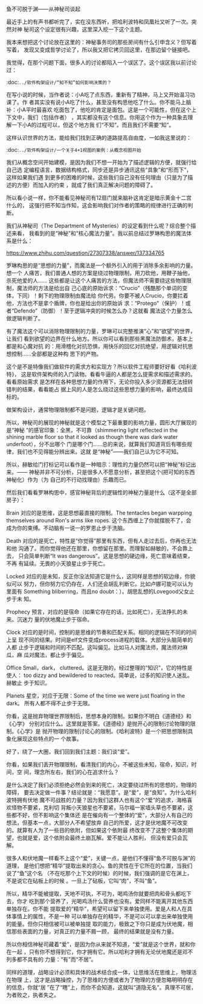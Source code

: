 鱼不可脱于渊——从神秘司谈起

最近手上的有声书都听完了，实在没东西听，把哈利波特和凤凰社又听了一次。突然对神
秘司这个设定很有兴趣，这里深入挖一下这个主题。

我本来想把这个讨论放在这里的：神秘事务司的那些房间有什么引申含义？但写着写着，
发现又变成哲学讨论了，所以我又把它拷贝回这里，在那边留个链接吧。

我觉得，在那个问题下面，很多人的讨论都陷入一个误区了。这个误区我以前讨论过：

  :doc:`../软件构架设计/“知不知”如何影响决策的？`

在写小说的时候，当作者说：小A吃了点东西，重新有了精神，马上又开始温习功课了。作
者其实没有说小A吃了什么，甚至没有构思他吃了什么。你不能马上脑补：小A平时最喜欢
吃面包了，他吃的肯定是面包。这是一个可能性，但在这个上下文中，我们（包括作者）
，其实都没有这个信息。你用这个作为一种具象去理解一下小A的过程可以，但这个地方我
们“不知”。而且我们不需要“知”。

这样认识世界的方法，能给我们找到正确的道路提高自由度，一如我这里说的：

  :doc:`../软件构架设计/一个关于4+1视图的案例：从概念视图开始`

我们从概念空间开始建模，是因为我们不想一开始为了描述逻辑的方便，就强行给自己选
定编程语言，数据结构格式，同步还是异步通讯这些“具象”和“形而下”，这样如果我们遇
到更多的困难的时候，这些我们自己没有任何理由（只是为了描述的方便）而加入的约束
，就成了我们真正解决问题的障碍了。

所以看小说一样，你不能看见神秘司有12扇门就来脑补这肯定是暗示黄金十二宫什么的，
这强行把不知当作知，这会影响我们对作者的策略的规律进行正确的判断。

我们从神秘司（The Department of Mysteries）的设定看到什么呢？综合整个描述来看，
我看到的是“神秘”和“核心魔法力量”。我以前总结过罗琳构思的魔法体系是什么：

  https://www.zhihu.com/question/27307338/answer/137334765

罗琳构思的是“思想的力量”，而魔法是一个额外引入的用于消除多余影响的力量。想一个
人痛苦，我们普通人想的方案是绕过物理限制，用刀砍他，用鞭子抽他，杀死他爱的人……
这些都是让这个人痛苦的方法，但魔法师不需要绕这些物理限制，魔法师的方法是给出自
己心底的原始诉求：“Crucio”（残酷那个单词的变体，下同）！剩下的物理限制由魔法给
你代劳。你要不被人Crucio，你要拦着他，方法也不是拿个盾牌，你也是给出你的原始诉
求：“Protego”（保护）！或者“Defendo”（防御）！至于逻辑冲突的时候怎么办？这就看
魔法这个力量怎么做逻辑判断了。

有了魔法这个可以消除物理限制的力量，罗琳可以完整推演“心”和“欲望”的世界，让我们
看到欲望的边界在什么地方。所以你可以看到那些黑魔法防御术，基本上都是和心魔对抗
的：用滑稽化对抗恐惧，用快乐的回忆对抗绝望，用逻辑对抗思想控制……全部都是这种构
思下的产物。

这个是不是特像我们做软件的需求方和实现方？所以软件工程师要好好看《哈利波特》，
这是软件架构师的入门读物。看看牛逼的人都是怎么提需求和描述需求的。看看原始需求
是怎样在各种思想力量的作用下，无论你投入多少资源都无法扭转错判的结果，看看能占
据上风的人是怎么绕过这些思想力量的影响，最终达成目标的。

做架构设计，通常物理限制都不是问题，逻辑才是关键问题。

所以，神秘司的展现的神秘就是这个模型之下最重要的影响力量，圆形大厅展现的是“神秘
”的感官印象：全黑，不可靠（shimmering light reflected in the shining marble
floor so that it looked as though there was dark water underfoot），分不出哪个
门是哪个门……总的来说，就算我们知道背后有哪些规律，我们也不见得能分辨出来。这就
是“神秘”——我们自己认为它不可知。

所以，赫敏给门打标记可以看作是一种暗示：理性的力量仍然可以把“神秘”标记出来。——
神秘并非不可分析，只是很多人不愿意分析，甚至把这个(把可知的东西神秘化）作为（为
自己的不行动找理由）乐趣而已。

然后我们看看罗琳构思中，感官神秘背后的逻辑性的神秘力量是什么（这不是全部房子）：

Brain
  对应的是思维，这是思想最直接的限制。The tentacles began warpping
  themselves around Ron's arms like ropes. 这个东西缠上了你就摆脱不了，会
  成为你的束缚。不动脑有一说一的罗恩止步于洗脑。

Death
  对应的是死亡，特性是“你觉得”那里有东西，但有人走过去后，你再也无法和他
  沟通了。而你觉得他还在那里，你想留在那里。而理智如赫敏的，不会靠上去，
  只会简单判断“It was dangerous”。这是思想的硬边缘，死亡意味着结束，不再
  有延续。无畏的小天狼星止步于死亡。

Locked
  对应的是未知，反正你没法知道它是什么，这同样是思想的软边缘，你貌似可以
  努力，但你努力它仍存在，人们还会胡乱判断它。比如卢娜可能可以认为里面有
  Something bliberring，而且no doubt：）。胡思乱想的Lovegood父女止步于未
  知。

Prophecy
  预言，对应的是宿命（如果它存在的话，比如死亡），无法挣扎的未来。沉迷力
  量的伏地魔止步于宿命。

Clock
  对应的是时间，控制的是思维的节奏和匹配关系。相同的逻辑在不同的时间上呈
  现不同的结果。时间是elf文件变成process进程的载体。大部分头脑简单的人都
  止步于逻辑和时间的不匹配。这叫偏见。比如马人对魔法师，魔法师对麻瓜，麻
  瓜对魔法，都止步于偏见。

Office
  Small，dark， cluttered。这是无限的，经过整理的“知识”，它的特性是使人：
  too dizzy and bewildered to reacted。简单说，过多的知识使人迷乱。赫敏止
  步于知识。

Planets
  星空，对应于无限：Some of the time we were just floating in the dark。
  所有人都不得不止步于无限。

你看，这是抛弃物理世界限制后，思想本身的限制。如果你不明白《道德经》和《心学》
分别对应什么。这里就是答案。《道德经》是抛开心的限制讨论物理的限制。《心学》是
抛开物理的限制讨论心的限制。《哈利波特》是一个把思想限制具象化展现这些特点的一
个故事。

好了，绕了一大圈，我们回到我们主题：我们谈“爱”。

你看，如果我们丢开物理限制，看清我们的内心，不被这些未知，宿命，知识，时间，空
间，理念所左右，我们的心在追求什么？

是什么决定了我们必须拒绝必然会到来的死亡，决定要绕过所有的思想的，物理的障碍，
要去决定做一件事？结论就是：“我愿意”。是“爱”，是“良知”。为什么哈利波特拥有伏地
魔不可战胜的力量？因为我们这群人也有这个“爱”的追求，海格喜欢怪物不要紧，克利切
背叛小天狼星也不要紧，马尔福一家墙头草也不要紧，这些都不好，但不影响这个集体还
是在催向有一个整体的“爱”，大部分人有自己的想法，但基本一点，大部分人不希望放弃
自己的所爱，这才是伏地魔不可改变的。就算有人为了一些目的依附，但如果这个依附最
终改变不了这整个集体的期望，也就是爱，这个依附会最终土崩瓦解。爱不能让人胜利，
但没有爱只会瓦解。

很多人和伏地魔一样看不上这个“爱”，关键一点，是他们不懂得“鱼不可脱与渊”的道理，
是他们想把“精华”提取出来的贪心。鱼的灵性在于它所在的位置，当我们说了“鱼”这个名
（不在吃那个上下文的时候）的时候，我们强调的是它在渊上，不是说它在砧板上的时候
。一旦上了砧板，它叫“肉”，不叫“鱼”。

所以，精华不能被提取，天地不可执，不可为，喝鸡汤你就要把肉和骨头都吃下去，你才
吃到那个营养了，光喝鸡汤什么营养也没有。爱同样不能离开其他东西单独存在。你不能
提取爱的“精华”，希望可以留下来单独使用。爱是人和人在具体事情上的属性，不是一种
可以单独存在的精华，不是可以可以拿出来单独使用的能量。但你只相信被可以被单独提
取的能力，极致之下你只是成为伏地魔，相信那些表面的力量，对真正的力量不屑一顾，
最终的结果就是没有力量。

所以你相信神秘司藏着“爱”，是因为你从来就不知道，“爱”就是这个世界，就和你在一起
，只有你不想得到它，你才拥有它。所以哈利才拥有无论伏地魔还是邓不列多都不具有的
力量：“有”而“不居”。

同样的道理，战略设计必须和具体的战术结合成一体，让思维活在思维上，物理活在物理
上，这才是战略操控，为了思维的方便或者为了物理的方便忽略明明存在的信息，你就“居
”在了“瞎”上，而你不会知道，这就叫“道隐无名”。真理不可居，为者败之，执者失之。
